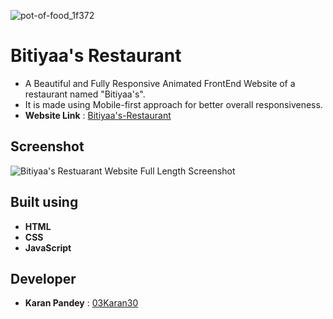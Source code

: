 ![pot-of-food_1f372](https://user-images.githubusercontent.com/121372216/236697769-77c15282-2b3b-4d9f-a6de-d3a9c124b7a0.png)
# Bitiyaa's Restaurant 

* A Beautiful and Fully Responsive Animated FrontEnd Website of a restaurant named "Bitiyaa's".
* It is made using Mobile-first approach for better overall responsiveness.
* **Website Link** : [Bitiyaa's-Restaurant](https://03karan30.github.io/Bitiyaa-restaurant/)

## Screenshot

![Bitiyaa's Restuarant Website Full Length Screenshot](https://user-images.githubusercontent.com/121372216/236697705-1243b0df-8208-4614-988b-b662c0b891fd.png)

## Built using

* **HTML**
* **CSS**
* **JavaScript**

## Developer

* **Karan Pandey** : [03Karan30](https://github.com/03Karan30)